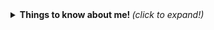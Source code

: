 <details>
  <summary> <b> Things to know about me! </b> <i>(click to expand!)</i> </summary>
   
Hi there 👋 :brazil:
   
  **Skills**
  
<img src = "https://raw.githubusercontent.com/devicons/devicon/master/icons/css3/css3-original-wordmark.svg"  width = 46> <img src = "https://raw.githubusercontent.com/devicons/devicon/master/icons/html5/html5-original-wordmark.svg" width = 46> <img src = "https://raw.githubusercontent.com/devicons/devicon/master/icons/javascript/javascript-original.svg" width = 38>

  **Studying**
      
   <img src = "https://raw.githubusercontent.com/devicons/devicon/master/icons/react/react-original-wordmark.svg" width = 50> 
    <img src ="https://raw.githubusercontent.com/devicons/devicon/master/icons/vuejs/vuejs-original-wordmark.svg" width = 50>

  

  
  
  
![Anurag's GitHub stats](https://github-readme-stats.vercel.app/api?username=augustoaraujoo&show_icons=true&theme=radical)
[![Top Langs](https://github-readme-stats.vercel.app/api/top-langs/?username=augustoaraujoo&layout=compact)](https://github.com/augustoaraujoo/github-readme-stats)



[![Linkedin Badge](https://img.shields.io/badge/-LinkedIn-blue?style=flat-square&logo=Linkedin&logoColor=white&link=https://https://www.linkedin.com/in/augusto-araujo-18243b1a6//)](https://www.linkedin.com/in/augusto-araujo-18243b1a6/)


<!--
**augustoaraujoo/augustoaraujoo** is a ✨ _special_ ✨ repository because its `README.md` (this file) appears on your GitHub profile. !
Here are some ideas to get you started:



- 🔭 I’m currently working on ...
- 🌱 I’m currently learning ...
- 👯 I’m looking to collaborate on ...
- 🤔 I’m looking for help with ...
- 💬 Ask me about ...
- 📫 How to reach me: ...
- 😄 Pronouns: ...
- ⚡ Fun fact: ...
-->
